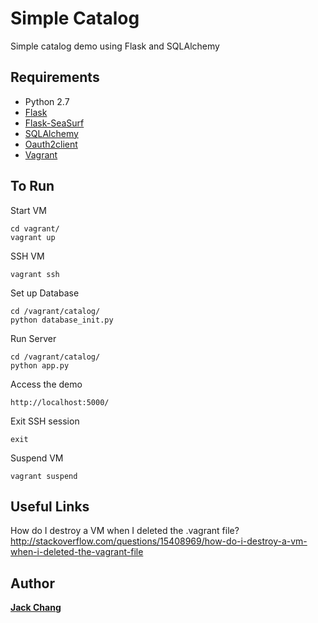 # Simple Catalog
Simple catalog demo using Flask and SQLAlchemy

## Requirements
- Python 2.7
- [Flask](http://flask.pocoo.org/)
- [Flask-SeaSurf](https://flask-seasurf.readthedocs.org/en/latest/)
- [SQLAlchemy](http://www.sqlalchemy.org/)
- [Oauth2client](https://github.com/google/oauth2client)
- [Vagrant](https://www.vagrantup.com/)

## To Run
Start VM  
```
cd vagrant/
vagrant up
```
SSH VM
```
vagrant ssh
```
Set up Database
```
cd /vagrant/catalog/
python database_init.py
```
Run Server
```
cd /vagrant/catalog/
python app.py
```
Access the demo
```
http://localhost:5000/
```
Exit SSH session
```
exit
```
Suspend VM
```
vagrant suspend
```

## Useful Links
How do I destroy a VM when I deleted the .vagrant file?
http://stackoverflow.com/questions/15408969/how-do-i-destroy-a-vm-when-i-deleted-the-vagrant-file  

## Author
**[Jack Chang]**

[Jack Chang]: https://wei0831.net
